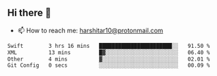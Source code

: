 ## Hi there 👋
- 📫 How to reach me: harshitar10@protonmail.com  
<!--START_SECTION:waka-->

```txt
Swift        3 hrs 16 mins   ███████████████████████░░   91.50 %
XML          13 mins         █▓░░░░░░░░░░░░░░░░░░░░░░░   06.40 %
Other        4 mins          ▓░░░░░░░░░░░░░░░░░░░░░░░░   02.01 %
Git Config   0 secs          ░░░░░░░░░░░░░░░░░░░░░░░░░   00.09 %
```

<!--END_SECTION:waka-->

<!--
**hharshitarora/hharshitarora** is a ✨ _special_ ✨ repository because its `README.md` (this file) appears on your GitHub profile.

Here are some ideas to get you started:

- 🔭 I’m currently working on ...
- 🌱 I’m currently learning ...
- 👯 I’m looking to collaborate on ...
- 🤔 I’m looking for help with ...
- 💬 Ask me about ...
- 📫 How to reach me: ...
- 😄 Pronouns: ...
- ⚡ Fun fact: ...
-->

